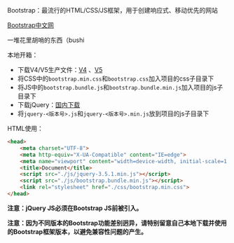 
Bootstrap：最流行的HTML/CSS/JS框架，用于创建响应式、移动优先的网站

[Bootstrap中文网](https://www.bootcss.com/)

一堆花里胡哨的东西（bushi

本地开箱：
- 下载V4/V5生产文件：[V4](https://v4.bootcss.com/docs/getting-started/download/) 、[V5](https://v5.bootcss.com/docs/getting-started/download/)
- 将CSS中的`bootstrap.min.css`和`bootstrap.css`加入项目的css子目录下
- 将JS中的`bootstrap.bundle.js`和`bootstrap.bundle.min.js`加入项目的js子目录下
- 下载jQuery：[国内下载](https://www.jq22.com/jquery-info122) 
- 将`jquery-<版本号>.js`和`jquery-<版本号>.min.js`放到项目的js子目录下

HTML使用：
```html
<head>
	<meta charset="UTF-8">
	<meta http-equiv="X-UA-Compatible" content="IE=edge">
	<meta name="viewport" content="width=device-width, initial-scale=1.0">
	<title>Document</title>
	<script src="./js/jquery-3.5.1.min.js"></script>
	<script src="./js/bootstrap.bundle.min.js"></script>
	<link rel="stylesheet" href="./css/bootstrap.min.css">
</head>
```
**注意：jQuery JS必须在Bootstrap JS前被引入。**

**注意：因为不同版本的Bootstrap功能差别迥异，请特别留意自己本地下载并使用的Bootstrap框架版本，以避免兼容性问题的产生。**
